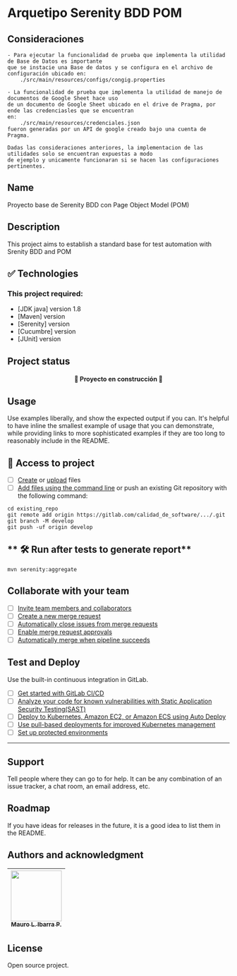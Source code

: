 # Arquetipo Serenity BDD POM

## Consideraciones
    - Para ejecutar la funcionalidad de prueba que implementa la utilidad de Base de Datos es importante 
    que se instacie una Base de datos y se configura en el archivo de configuración ubicado en:
        ./src/main/resources/configs/congig.properties

    - La funcionalidad de prueba que implementa la utilidad de manejo de documentos de Google Sheet hace uso
    de un documento de Google Sheet ubicado en el drive de Pragma, por ende las credenciasles que se encuentran
    en: 
        ./src/main/resources/credenciales.json
    fueron generadas por un API de google creado bajo una cuenta de Pragma.

    Dadas las consideraciones anteriores, la implementacion de las utilidades solo se encuentran expuestas a modo 
    de ejemplo y unicamente funcionaran si se hacen las configuraciones pertinentes.

## Name
Proyecto base de Serenity BDD con Page Object Model (POM)

## Description
This project aims to establish a standard base for test automation with Srenity BDD and POM


## ✅ Technologies
### This project required:
- [JDK java] version 1.8
- [Maven] version
- [Serenity] version
- [Cucumbre] version
- [JUnit] version

## Project status
<h4 align="center"> 🚧 Proyecto en construcción 🚧 </h4> 

## Usage
Use examples liberally, and show the expected output if you can. It's helpful to have inline the smallest example of usage that you can demonstrate, while providing links to more sophisticated examples if they are too long to reasonably include in the README.

## 📁 Access to project

- [ ] [Create](https://docs.gitlab.com/ee/user/project/repository/web_editor.html#create-a-file) or [upload](https://docs.gitlab.com/ee/user/project/repository/web_editor.html#upload-a-file) files
- [ ] [Add files using the command line](https://docs.gitlab.com/ee/gitlab-basics/add-file.html#add-a-file-using-the-command-line) or push an existing Git repository with the following command:

```
cd existing_repo
git remote add origin https://gitlab.com/calidad_de_software/.../.git
git branch -M develop
git push -uf origin develop
```

## ** 🛠️ Run after tests to generate report**
```
mvn serenity:aggregate
```

## Collaborate with your team

- [ ] [Invite team members and collaborators](https://docs.gitlab.com/ee/user/project/members/)
- [ ] [Create a new merge request](https://docs.gitlab.com/ee/user/project/merge_requests/creating_merge_requests.html)
- [ ] [Automatically close issues from merge requests](https://docs.gitlab.com/ee/user/project/issues/managing_issues.html#closing-issues-automatically)
- [ ] [Enable merge request approvals](https://docs.gitlab.com/ee/user/project/merge_requests/approvals/)
- [ ] [Automatically merge when pipeline succeeds](https://docs.gitlab.com/ee/user/project/merge_requests/merge_when_pipeline_succeeds.html)

## Test and Deploy

Use the built-in continuous integration in GitLab.

- [ ] [Get started with GitLab CI/CD](https://docs.gitlab.com/ee/ci/quick_start/index.html)
- [ ] [Analyze your code for known vulnerabilities with Static Application Security Testing(SAST)](https://docs.gitlab.com/ee/user/application_security/sast/)
- [ ] [Deploy to Kubernetes, Amazon EC2, or Amazon ECS using Auto Deploy](https://docs.gitlab.com/ee/topics/autodevops/requirements.html)
- [ ] [Use pull-based deployments for improved Kubernetes management](https://docs.gitlab.com/ee/user/clusters/agent/)
- [ ] [Set up protected environments](https://docs.gitlab.com/ee/ci/environments/protected_environments.html)

***

## Support
Tell people where they can go to for help. It can be any combination of an issue tracker, a chat room, an email address, etc.

## Roadmap
If you have ideas for releases in the future, it is a good idea to list them in the README.

## Authors and acknowledgment

| [<img src="https://gitlab.com/uploads/-/system/user/avatar/13437423/avatar.png?width=400" width=115><br><sub>Mauro L. Ibarra P.</sub>](https://gitlab.com/mauro.ibarrap) <br/> | 
|:------------------------------------------------------------------------------------------------------------------------------------------------------------------------------:|

## License
Open source project.

